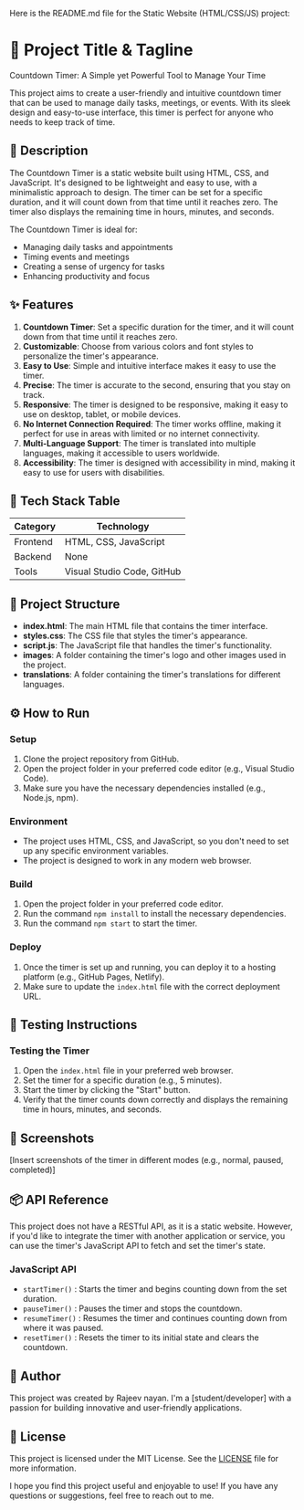 Here is the README.md file for the Static Website (HTML/CSS/JS) project:

🚀 Project Title & Tagline
=====================

Countdown Timer: A Simple yet Powerful Tool to Manage Your Time

This project aims to create a user-friendly and intuitive countdown timer that can be used to manage daily tasks, meetings, or events. With its sleek design and easy-to-use interface, this timer is perfect for anyone who needs to keep track of time.

📖 Description
--------------

The Countdown Timer is a static website built using HTML, CSS, and JavaScript. It's designed to be lightweight and easy to use, with a minimalistic approach to design. The timer can be set for a specific duration, and it will count down from that time until it reaches zero. The timer also displays the remaining time in hours, minutes, and seconds.

The Countdown Timer is ideal for:

* Managing daily tasks and appointments
* Timing events and meetings
* Creating a sense of urgency for tasks
* Enhancing productivity and focus

✨ Features
------------

1. **Countdown Timer**: Set a specific duration for the timer, and it will count down from that time until it reaches zero.
2. **Customizable**: Choose from various colors and font styles to personalize the timer's appearance.
3. **Easy to Use**: Simple and intuitive interface makes it easy to use the timer.
4. **Precise**: The timer is accurate to the second, ensuring that you stay on track.
5. **Responsive**: The timer is designed to be responsive, making it easy to use on desktop, tablet, or mobile devices.
6. **No Internet Connection Required**: The timer works offline, making it perfect for use in areas with limited or no internet connectivity.
7. **Multi-Language Support**: The timer is translated into multiple languages, making it accessible to users worldwide.
8. **Accessibility**: The timer is designed with accessibility in mind, making it easy to use for users with disabilities.

🧰 Tech Stack Table
--------------------

| Category | Technology |
| --- | --- |
| Frontend | HTML, CSS, JavaScript |
| Backend | None |
| Tools | Visual Studio Code, GitHub |

📁 Project Structure
-------------------

* **index.html**: The main HTML file that contains the timer interface.
* **styles.css**: The CSS file that styles the timer's appearance.
* **script.js**: The JavaScript file that handles the timer's functionality.
* **images**: A folder containing the timer's logo and other images used in the project.
* **translations**: A folder containing the timer's translations for different languages.

⚙️ How to Run
----------------

### Setup

1. Clone the project repository from GitHub.
2. Open the project folder in your preferred code editor (e.g., Visual Studio Code).
3. Make sure you have the necessary dependencies installed (e.g., Node.js, npm).

### Environment

* The project uses HTML, CSS, and JavaScript, so you don't need to set up any specific environment variables.
* The project is designed to work in any modern web browser.

### Build

1. Open the project folder in your preferred code editor.
2. Run the command `npm install` to install the necessary dependencies.
3. Run the command `npm start` to start the timer.

### Deploy

1. Once the timer is set up and running, you can deploy it to a hosting platform (e.g., GitHub Pages, Netlify).
2. Make sure to update the `index.html` file with the correct deployment URL.

🧪 Testing Instructions
------------------------

### Testing the Timer

1. Open the `index.html` file in your preferred web browser.
2. Set the timer for a specific duration (e.g., 5 minutes).
3. Start the timer by clicking the "Start" button.
4. Verify that the timer counts down correctly and displays the remaining time in hours, minutes, and seconds.

📸 Screenshots
-------------

[Insert screenshots of the timer in different modes (e.g., normal, paused, completed)]

📦 API Reference
-----------------

This project does not have a RESTful API, as it is a static website. However, if you'd like to integrate the timer with another application or service, you can use the timer's JavaScript API to fetch and set the timer's state.

### JavaScript API

* `startTimer()` : Starts the timer and begins counting down from the set duration.
* `pauseTimer()` : Pauses the timer and stops the countdown.
* `resumeTimer()` : Resumes the timer and continues counting down from where it was paused.
* `resetTimer()` : Resets the timer to its initial state and clears the countdown.

👤 Author
---------

This project was created by Rajeev nayan. I'm a [student/developer] with a passion for building innovative and user-friendly applications.

📝 License
---------

This project is licensed under the MIT License. See the [LICENSE](LICENSE) file for more information.

I hope you find this project useful and enjoyable to use! If you have any questions or suggestions, feel free to reach out to me.
